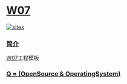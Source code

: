 ﻿# [W07](https://github.com/OS-Q/W07)

[![sites](http://182.61.61.133/link/resources/OSQ.png)](http://www.OS-Q.com)

### [简介](https://github.com/OS-Q/W07/wiki)

[W07](https://github.com/OS-Q/W07)工程模板

### [Q = (OpenSource & OperatingSystem) ](http://www.OS-Q.com)
